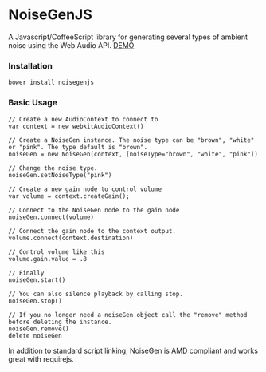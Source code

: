 NoiseGenJS
==========

A Javascript/CoffeeScript library for generating several types of ambient noise using the Web Audio API. <a target="_blank" href="http://htmlpreview.github.com/?https://github.com/ichabodcole/NoiseGenJS/blob/master/examples/index.html" title="NoiseGenJS Demo">DEMO</a>
### Installation
    bower install noisegenjs

### Basic Usage
    // Create a new AudioContext to connect to
    var context = new webkitAudioContext()

    // Create a NoiseGen instance. The noise type can be "brown", "white" or "pink". The type default is "brown".
    noiseGen = new NoiseGen(context, [noiseType="brown", "white", "pink"])

    // Change the noise type.
    noiseGen.setNoiseType("pink")

    // Create a new gain node to control volume
    var volume = context.createGain();

    // Connect to the NoiseGen node to the gain node
    noiseGen.connect(volume)

    // Connect the gain node to the context output.
    volume.connect(context.destination)

    // Control volume like this
    volume.gain.value = .8

    // Finally
    noiseGen.start()

    // You can also silence playback by calling stop.
    noiseGen.stop()

    // If you no longer need a noiseGen object call the "remove" method before deleting the instance.
    noiseGen.remove()
    delete noiseGen


In addition to standard script linking, NoiseGen is AMD compliant and works great with requirejs.